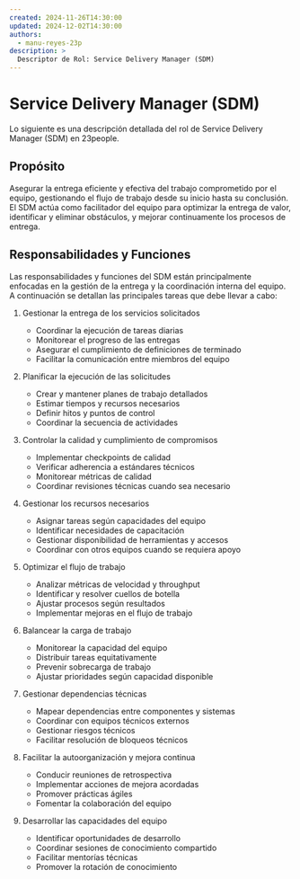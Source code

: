 ```yaml
---
created: 2024-11-26T14:30:00
updated: 2024-12-02T14:30:00
authors:
  - manu-reyes-23p
description: >
  Descriptor de Rol: Service Delivery Manager (SDM)
---
```


# Service Delivery Manager (SDM)

Lo siguiente es una descripción detallada del rol de Service Delivery Manager (SDM) en 23people.

## Propósito

Asegurar la entrega eficiente y efectiva del trabajo comprometido por el equipo, gestionando el flujo de trabajo desde su inicio hasta su conclusión. El SDM actúa como facilitador del equipo para optimizar la entrega de valor, identificar y eliminar obstáculos, y mejorar continuamente los procesos de entrega.

## Responsabilidades y Funciones

Las responsabilidades y funciones del SDM están principalmente enfocadas en la gestión de la entrega y la coordinación interna del equipo. A continuación se detallan las principales tareas que debe llevar a cabo:

1. Gestionar la entrega de los servicios solicitados
    - Coordinar la ejecución de tareas diarias
    - Monitorear el progreso de las entregas
    - Asegurar el cumplimiento de definiciones de terminado
    - Facilitar la comunicación entre miembros del equipo

2. Planificar la ejecución de las solicitudes
    - Crear y mantener planes de trabajo detallados
    - Estimar tiempos y recursos necesarios
    - Definir hitos y puntos de control
    - Coordinar la secuencia de actividades

3. Controlar la calidad y cumplimiento de compromisos
    - Implementar checkpoints de calidad
    - Verificar adherencia a estándares técnicos
    - Monitorear métricas de calidad
    - Coordinar revisiones técnicas cuando sea necesario

4. Gestionar los recursos necesarios
    - Asignar tareas según capacidades del equipo
    - Identificar necesidades de capacitación
    - Gestionar disponibilidad de herramientas y accesos
    - Coordinar con otros equipos cuando se requiera apoyo

5. Optimizar el flujo de trabajo
    - Analizar métricas de velocidad y throughput
    - Identificar y resolver cuellos de botella
    - Ajustar procesos según resultados
    - Implementar mejoras en el flujo de trabajo

6. Balancear la carga de trabajo
    - Monitorear la capacidad del equipo
    - Distribuir tareas equitativamente
    - Prevenir sobrecarga de trabajo
    - Ajustar prioridades según capacidad disponible

7. Gestionar dependencias técnicas
    - Mapear dependencias entre componentes y sistemas
    - Coordinar con equipos técnicos externos
    - Gestionar riesgos técnicos
    - Facilitar resolución de bloqueos técnicos

8. Facilitar la autoorganización y mejora continua
    - Conducir reuniones de retrospectiva
    - Implementar acciones de mejora acordadas
    - Promover prácticas ágiles
    - Fomentar la colaboración del equipo

9. Desarrollar las capacidades del equipo
    - Identificar oportunidades de desarrollo
    - Coordinar sesiones de conocimiento compartido
    - Facilitar mentorías técnicas
    - Promover la rotación de conocimiento
